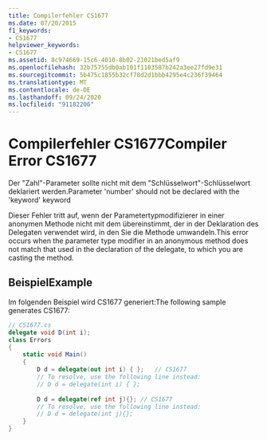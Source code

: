 ```yaml
---
title: Compilerfehler CS1677
ms.date: 07/20/2015
f1_keywords:
- CS1677
helpviewer_keywords:
- CS1677
ms.assetid: 8c974669-15c6-4010-8b02-21021bed5af9
ms.openlocfilehash: 32b75755db0ab101f1103587b242a3ee27fd9e31
ms.sourcegitcommit: 5b475c1855b32cf78d2d1bbb4295e4c236f39464
ms.translationtype: MT
ms.contentlocale: de-DE
ms.lasthandoff: 09/24/2020
ms.locfileid: "91182206"
---
```

# <a name="compiler-error-cs1677"></a><span data-ttu-id="03a03-102">Compilerfehler CS1677</span><span class="sxs-lookup"><span data-stu-id="03a03-102">Compiler Error CS1677</span></span>

<span data-ttu-id="03a03-103">Der "Zahl"-Parameter sollte nicht mit dem "Schlüsselwort"-Schlüsselwort deklariert werden.</span><span class="sxs-lookup"><span data-stu-id="03a03-103">Parameter 'number' should not be declared with the 'keyword' keyword</span></span>  
  
 <span data-ttu-id="03a03-104">Dieser Fehler tritt auf, wenn der Parametertypmodifizierer in einer anonymen Methode nicht mit dem übereinstimmt, der in der Deklaration des Delegaten verwendet wird, in den Sie die Methode umwandeln.</span><span class="sxs-lookup"><span data-stu-id="03a03-104">This error occurs when the parameter type modifier in an anonymous method does not match that used in the declaration of the delegate, to which you are casting the method.</span></span>  
  
## <a name="example"></a><span data-ttu-id="03a03-105">Beispiel</span><span class="sxs-lookup"><span data-stu-id="03a03-105">Example</span></span>  

 <span data-ttu-id="03a03-106">Im folgenden Beispiel wird CS1677 generiert:</span><span class="sxs-lookup"><span data-stu-id="03a03-106">The following sample generates CS1677:</span></span>  
  
```csharp  
// CS1677.cs  
delegate void D(int i);  
class Errors  
{  
    static void Main()
    {  
        D d = delegate(out int i) { };   // CS1677  
        // To resolve, use the following line instead:  
        // D d = delegate(int i) { };  
  
        D d = delegate(ref int j){}; // CS1677  
        // To resolve, use the following line instead:  
        // D d = delegate(int j){};  
    }  
}  
```
